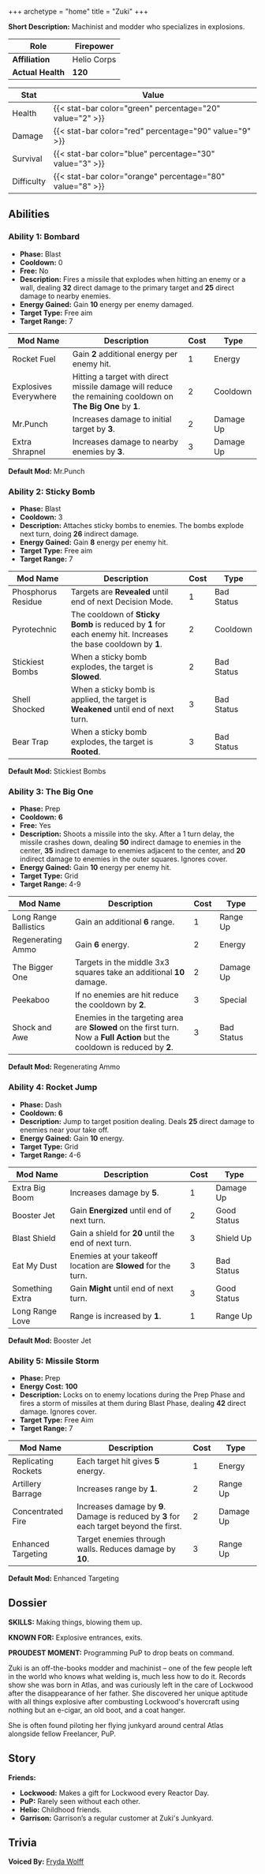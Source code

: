+++
archetype = "home"
title = "Zuki"
+++

**Short Description:** Machinist and modder who specializes in explosions.

| **Role**          | Firepower   |
| ----------------- | ----------- |
| **Affiliation**   | Helio Corps |
| **Actual Health** | **120**     |

| **Stat**   | **Value**                                                 |
| ---------- | --------------------------------------------------------- |
| Health     | {{< stat-bar color="green" percentage="20" value="2" >}}  |
| Damage     | {{< stat-bar color="red" percentage="90" value="9" >}}    |
| Survival   | {{< stat-bar color="blue" percentage="30" value="3" >}}   |
| Difficulty | {{< stat-bar color="orange" percentage="80" value="8" >}} |

## Abilities

### Ability 1: Bombard

- **Phase:** Blast
- **Cooldown:** 0
- **Free:** No
- **Description:** Fires a missile that explodes when hitting an enemy or a wall, dealing **32** direct damage to the primary target and **25** direct damage to nearby enemies.
- **Energy Gained:** Gain **10** energy per enemy damaged.
- **Target Type:** Free aim
- **Target Range:** 7

| **Mod Name**          | **Description**                                                                                             | **Cost** | **Type**  |
| --------------------- | ----------------------------------------------------------------------------------------------------------- | -------- | --------- |
| Rocket Fuel           | Gain **2** additional energy per enemy hit.                                                                 | 1        | Energy    |
| Explosives Everywhere | Hitting a target with direct missile damage will reduce the remaining cooldown on **The Big One** by **1**. | 2        | Cooldown  |
| Mr.Punch              | Increases damage to initial target by **3**.                                                                | 2        | Damage Up |
| Extra Shrapnel        | Increases damage to nearby enemies by **3**.                                                                | 3        | Damage Up |

**Default Mod:** Mr.Punch

### Ability 2: Sticky Bomb

- **Phase:** Blast
- **Cooldown:** 3
- **Description:** Attaches sticky bombs to enemies. The bombs explode next turn, doing **26** indirect damage.
- **Energy Gained:** Gain **8** energy per enemy hit.
- **Target Type:** Free aim
- **Target Range:** 7

| **Mod Name**       | **Description**                                                                                               | **Cost** | **Type**   |
| ------------------ | ------------------------------------------------------------------------------------------------------------- | -------- | ---------- |
| Phosphorus Residue | Targets are **Revealed** until end of next Decision Mode.                                                     | 1        | Bad Status |
| Pyrotechnic        | The cooldown of **Sticky Bomb** is reduced by **1** for each enemy hit. Increases the base cooldown by **1**. | 2        | Cooldown   |
| Stickiest Bombs    | When a sticky bomb explodes, the target is **Slowed**.                                                        | 2        | Bad Status |
| Shell Shocked      | When a sticky bomb is applied, the target is **Weakened** until end of next turn.                             | 3        | Bad Status |
| Bear Trap          | When a sticky bomb explodes, the target is **Rooted**.                                                        | 3        | Bad Status |

**Default Mod:** Stickiest Bombs

### Ability 3: The Big One

- **Phase:** Prep
- **Cooldown:** **6**
- **Free:** Yes
- **Description:** Shoots a missile into the sky. After a 1 turn delay, the missile crashes down, dealing **50** indirect damage to enemies in the center, **35** indirect damage to enemies adjacent to the center, and **20** indirect damage to enemies in the outer squares. Ignores cover.
- **Energy Gained:** Gain **10** energy per enemy hit.
- **Target Type:** Grid
- **Target Range:** 4-9

| **Mod Name**          | **Description**                                                                                                             | **Cost** | **Type**   |
| --------------------- | --------------------------------------------------------------------------------------------------------------------------- | -------- | ---------- |
| Long Range Ballistics | Gain an additional **6** range.                                                                                             | 1        | Range Up   |
| Regenerating Ammo     | Gain **6** energy.                                                                                                          | 2        | Energy     |
| The Bigger One        | Targets in the middle 3x3 squares take an additional **10** damage.                                                         | 2        | Damage Up  |
| Peekaboo              | If no enemies are hit reduce the cooldown by **2**.                                                                         | 3        | Special    |
| Shock and Awe         | Enemies in the targeting area are **Slowed** on the first turn. Now a **Full Action** but the cooldown is reduced by **2**. | 3        | Bad Status |

**Default Mod:** Regenerating Ammo

### Ability 4: Rocket Jump

- **Phase:** Dash
- **Cooldown:** **6**
- **Description:** Jump to target position dealing. Deals **25** direct damage to enemies near your take off.
- **Energy Gained:** Gain **10** energy.
- **Target Type:** Grid
- **Target Range:** 4-6

| **Mod Name**    | **Description**                                               | **Cost** | **Type**    |
| --------------- | ------------------------------------------------------------- | -------- | ----------- |
| Extra Big Boom  | Increases damage by **5**.                                    | 1        | Damage Up   |
| Booster Jet     | Gain **Energized** until end of next turn.                    | 2        | Good Status |
| Blast Shield    | Gain a shield for **20** until the end of next turn.          | 3        | Shield Up   |
| Eat My Dust     | Enemies at your takeoff location are **Slowed** for the turn. | 3        | Bad Status  |
| Something Extra | Gain **Might** until end of next turn.                        | 3        | Good Status |
| Long Range Love | Range is increased by **1**.                                  | 1        | Range Up    |


**Default Mod:** Booster Jet

### Ability 5: Missile Storm

- **Phase:** Prep
- **Energy Cost:** **100**
- **Description:** Locks on to enemy locations during the Prep Phase and fires a storm of missiles at them during Blast Phase, dealing **42** direct damage. Ignores cover.
- **Target Type:** Free Aim
- **Target Range:** 7

| **Mod Name**        | **Description**                                                                         | **Cost** | **Type**    |
| ------------------- | --------------------------------------------------------------------------------------- | -------- | ----------- |
| Replicating Rockets | Each target hit gives **5** energy.                                                     | 1        | Energy      |
| Artillery Barrage   | Increases range by **1**.                                                               | 2        | Range Up    |
| Concentrated Fire   | Increases damage by **9**. Damage is reduced by **3** for each target beyond the first. | 2        | Damage Up   |
| Enhanced Targeting  | Target enemies through walls. Reduces damage by **10**.                                 | 3        | Range Up    |

**Default Mod:** Enhanced Targeting

## Dossier

**SKILLS:** Making things, blowing them up.

**KNOWN FOR:** Explosive entrances, exits.

**PROUDEST MOMENT:** Programming PuP to drop beats on command.

Zuki is an off-the-books modder and machinist – one of the few people left in the world who knows what welding is, much less how to do it. Records show she was born in Atlas, and was curiously left in the care of Lockwood after the disappearance of her father. She discovered her unique aptitude with all things explosive after combusting Lockwood's hovercraft using nothing but an e-cigar, an old boot, and a coat hanger.

She is often found piloting her flying junkyard around central Atlas alongside fellow Freelancer, PuP.

## Story

**Friends:**

- **Lockwood:** Makes a gift for Lockwood every Reactor Day.
- **PuP:** Rarely seen without each other.
- **Helio:** Childhood friends.
- **Garrison:** Garrison’s a regular customer at Zuki's Junkyard.

## Trivia

**Voiced By:** [Fryda Wolff](http://www.imdb.com/name/nm1488849/)
